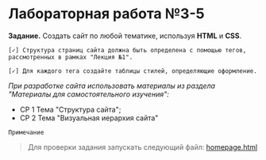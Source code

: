 # Лабораторная работа №3-5

**Задание.** Создать сайт по любой тематике, используя **HTML** и **CSS**.
```
[✓] Структура страниц сайта должна быть определена с помощью тегов, рассмотренных в рамках "Лекция №1".

[✓] Для каждого тега создайте таблицы стилей, определяющие оформление.
```
_При разработке сайта использовать материалы из раздела "Материалы для самостоятельного изучения":_
- СР 1 Тема "Структура сайта";
- СР 2 Тема "Визуальная иерархия сайта"

```Примечание```
> Для проверки задания запускать следующий файл: [homepage.html](https://github.com/charset-8utf/web-lab3-5/blob/main/homepage.html)
